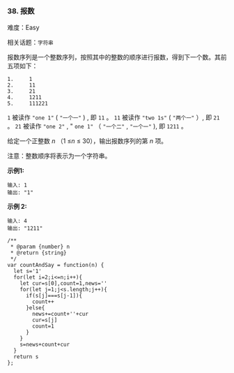 ### 38. 报数

难度：Easy

相关话题：`字符串`

报数序列是一个整数序列，按照其中的整数的顺序进行报数，得到下一个数。其前五项如下：



```
1.     1
2.     11
3.     21
4.     1211
5.     111221
```


 `1` 被读作 `"one 1"` ( `"一个一"` ) , 即 `11` 。
 `11`  被读作 `"two 1s"` ( `"两个一"` ）, 即 `21` 。
 `21`  被读作 `"one 2"` , " `one 1"` （ `"一个二"` , `"一个一"` ), 即 `1211` 。



给定一个正整数 *n* （1 &le;*n* &le; 30），输出报数序列的第 *n*  项。



注意：整数顺序将表示为一个字符串。







**示例1:** 



```
输入: 1
输出: "1"
```


**示例 2:** 



```
输入: 4
输出: "1211"
```

```
/**
 * @param {number} n
 * @return {string}
 */
var countAndSay = function(n) {
  let s='1'
  for(let i=2;i<=n;i++){
    let cur=s[0],count=1,news=''
    for(let j=1;j<s.length;j++){
      if(s[j]===s[j-1]){
        count++
      }else{
        news+=count+''+cur
        cur=s[j]
        count=1
      }
    }
    s=news+count+cur
  }
  return s
};
```

